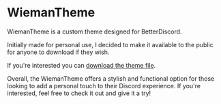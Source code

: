# WiemanTheme

WiemanTheme is a custom theme designed for BetterDiscord.

Initially made for personal use, I decided to make it available to the public for anyone to download if they wish.

If you're interested you can [download the theme file](https://minhaskamal.github.io/DownGit/#/home?url=https://github.com/wiemanboy/WiemanTheme/blob/master/wiemantheme.theme.css).

Overall, the WiemanTheme offers a stylish and functional option for those looking to add a personal touch to their Discord experience. If you're interested, feel free to check it out and give it a try!
